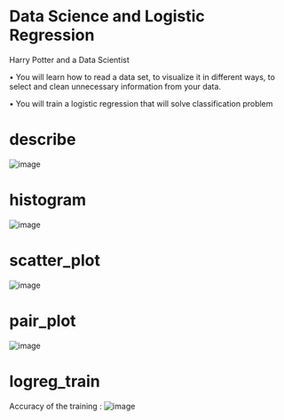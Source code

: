 # Data Science and Logistic Regression

Harry Potter and a Data Scientist

• You will learn how to read a data set, to visualize it in different ways, to select and clean unnecessary information from your data.

• You will train a logistic regression that will solve classification problem
 
# describe
![image](https://user-images.githubusercontent.com/77042040/171409669-5f53375c-d277-4b15-bba0-2e98831a1f08.png)

# histogram
![image](https://user-images.githubusercontent.com/77042040/171409778-1e2c2aa7-240b-4a6f-9f7e-62b893393386.png)

# scatter_plot
![image](https://user-images.githubusercontent.com/77042040/171409869-11c58f22-3ff6-4c60-b94e-7412eaa26d1d.png)

# pair_plot
![image](https://user-images.githubusercontent.com/77042040/171409933-a3d4a4b6-266c-49fe-83fb-55d52b2a6ac2.png)

# logreg_train
Accuracy of the training :
![image](https://user-images.githubusercontent.com/77042040/171409376-8490a633-4f95-4d04-b05d-3a18c68307c6.png)

